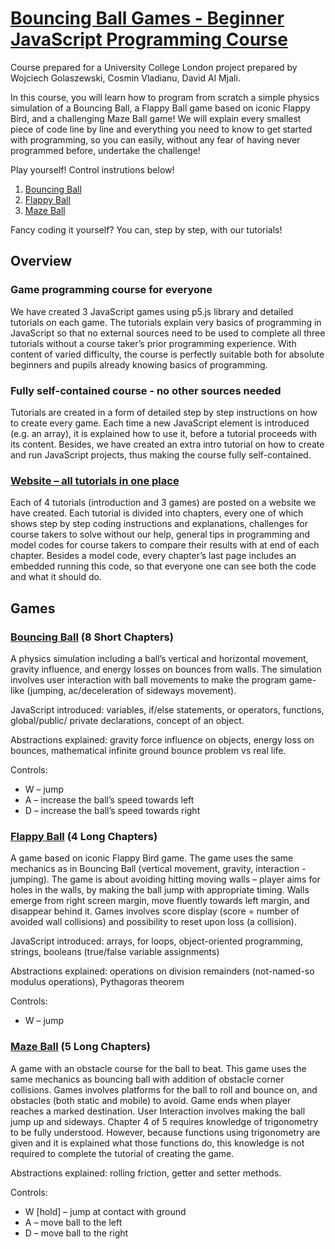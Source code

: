 # [Bouncing Ball Games - Beginner JavaScript Programming Course](https://davidalmjali.wixsite.com/codingcurriculum)
Course prepared for a University College London project prepared by Wojciech Golaszewski, Cosmin Vladianu, David Al Mjali.

In this course, you will learn how to program from scratch a simple physics simulation of a Bouncing Ball, a Flappy Ball game based on iconic Flappy Bird, and a challenging Maze Ball game! We will explain every smallest piece of code line by line and everything you need to know to get started with programming, so you can easily, without any fear of having never programmed before, undertake the challenge!

Play yourself! Control instrutions below! 

1. [Bouncing Ball](https://gvoy.tech/bouncingball/)
2. [Flappy Ball](https://gvoy.tech/flappyball/)
3. [Maze Ball](https://gvoy.tech/mazeball/)

Fancy coding it yourself? You can, step by step, with our tutorials!

## Overview

### Game programming course for everyone
We have created 3 JavaScript games using p5.js library and detailed tutorials on each game. The tutorials explain very basics of programming in JavaScript so that no external sources need to be used to complete all three tutorials without a course taker’s prior programming experience. With content of varied difficulty, the course is perfectly suitable both for absolute beginners and pupils already knowing basics of programming. 

### Fully self-contained course - no other sources needed
Tutorials are created in a form of detailed step by step instructions on how to create every game. Each time a new JavaScript element is introduced (e.g. an array), it is explained how to use it, before a tutorial proceeds with its content. Besides, we have created an extra intro tutorial on how to create and run JavaScript projects, thus making the course fully self-contained. 

### [Website – all tutorials in one place](https://davidalmjali.wixsite.com/codingcurriculum)
Each of 4 tutorials (introduction and 3 games) are posted on a website we have created. Each tutorial is divided into chapters, every one of which shows step by step coding instructions and explanations, challenges for course takers to solve without our help, general tips in programming and model codes for course takers to compare their results with at end of each chapter. Besides a model code, every chapter’s last page includes an embedded running this code, so that everyone one can see both the code and what it should do.


## Games  	

### [Bouncing Ball](https://gvoy.tech/bouncingball/)	(8 Short Chapters)
A physics simulation including a ball’s vertical and horizontal movement, gravity influence, and energy losses on bounces from walls. The simulation involves user interaction with ball movements to make the program game-like (jumping, ac/deceleration of sideways movement).

JavaScript introduced: 	variables, if/else statements, or operators, functions, global/public/ private declarations, concept of an object.

Abstractions explained: gravity force influence on objects, energy loss on bounces, mathematical infinite ground bounce problem vs real life.

Controls: 	
- W – jump
- A – increase the ball’s speed towards left
- D – increase the ball’s speed towards right

### [Flappy Ball](https://gvoy.tech/flappyball/) 	(4 Long Chapters)
A game based on iconic Flappy Bird game. The game uses the same mechanics as in Bouncing Ball (vertical movement, gravity, interaction - jumping). The game is about avoiding hitting moving walls – player aims for holes in the walls, by making the ball jump with appropriate timing. Walls emerge from right screen margin, move fluently towards left margin, and disappear behind it. Games involves score display (score = number of avoided wall collisions) and possibility to reset upon loss (a collision).

JavaScript introduced: 	arrays, for loops, object-oriented programming, strings, booleans (true/false variable assignments)

Abstractions explained: operations on division remainders (not-named-so modulus operations), Pythagoras theorem 

Controls: 	
- W – jump

### [Maze Ball](https://gvoy.tech/mazeball/)	    (5 Long Chapters)
A game with an obstacle course for the ball to beat. This game uses the same mechanics as bouncing ball with addition of obstacle corner collisions. Games involves platforms for the ball to roll and bounce on, and obstacles (both static and mobile) to avoid. Game ends when player reaches a marked destination. User Interaction involves making the ball jump up and sideways. 
Chapter 4 of 5 requires knowledge of trigonometry to be fully understood. However, because functions using trigonometry are given and it is explained what those functions do, this knowledge is not required to complete the tutorial of creating the game.

Abstractions explained: rolling friction, getter and setter methods.

Controls: 	
- W [hold] – jump at contact with ground
- A – move ball to the left
- D – move ball to the right
	
